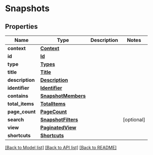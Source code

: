 # Snapshots

## Properties
Name | Type | Description | Notes
------------ | ------------- | ------------- | -------------
**context** | [**Context**](Context.md) |  | 
**id** | [**Id**](Id.md) |  | 
**type** | [**Types**](Types.md) |  | 
**title** | [**Title**](Title.md) |  | 
**description** | [**Description**](Description.md) |  | 
**identifier** | [**Identifier**](Identifier.md) |  | 
**contains** | [**SnapshotMembers**](SnapshotMembers.md) |  | 
**total_items** | [**TotalItems**](TotalItems.md) |  | 
**page_count** | [**PageCount**](PageCount.md) |  | 
**search** | [**SnapshotFilters**](SnapshotFilters.md) |  | [optional] 
**view** | [**PaginatedView**](PaginatedView.md) |  | 
**shortcuts** | [**Shortcuts**](Shortcuts.md) |  | 

[[Back to Model list]](../README.md#documentation-for-models) [[Back to API list]](../README.md#documentation-for-api-endpoints) [[Back to README]](../README.md)

